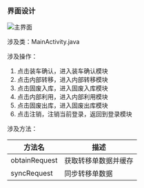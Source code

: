 ### 界面设计

![主界面](/images/3.png)

涉及类：MainActivity.java

涉及操作：

  1. 点击装车确认，进入装车确认模块
  1. 点击内部转移，进入内部转移模块
  1. 点击固废入库，进入固废入库模块
  1. 点击内部利用，进入内部利用模块
  1. 点击固废出库，进入固废出库模块
  1. 点击注销，注销当前登录，返回到登录模块

涉及方法：

|方法名|描述|
|-|-|
|obtainRequest|获取转移单数据并缓存|
|syncRequest|同步转移单数据|
